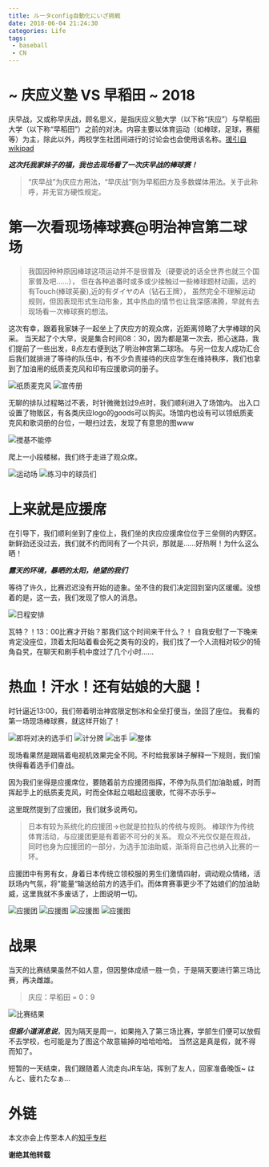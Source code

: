 ```yaml
---
title: ルータconfig自動化にいざ挑戦
date: 2018-06-04 21:24:30
categories: Life
tags: 
 - baseball
 - CN
---
```


# ~ 庆应义塾 VS 早稻田 ~ 2018
庆早战，又或称早庆战，顾名思义，是指庆应义塾大学（以下称“庆应”）与早稻田大学（以下称“早稻田”）之前的对决。内容主要以体育运动（如棒球，足球，赛艇等）为主，除此以外，两校学生社团间进行的讨论会也会使用该名称。[援引自wikipad](https://ja.wikipedia.org/wiki/%E6%97%A9%E6%85%B6%E6%88%A6)

___这次托我家妹子的福，我也去现场看了一次庆早战的棒球赛！___
<!--more-->

>“庆早战”为庆应方用法，“早庆战”则为早稻田方及多数媒体用法。关于此称呼，并无官方硬性规定。

# 第一次看现场棒球赛@明治神宫第二球场
> 我国因种种原因棒球这项运动并不是很普及（硬要说的话全世界也就三个国家普及吧......），
> 但在各种追番时或多或少接触过一些棒球题材动画，远的有Touch(棒球英豪),近的有ダイヤのA（钻石王牌），
> 虽然完全不理解运动规则，但因表现形式生动形象，其中热血的情节也让我深感沸腾，早就有去现场看一次棒球赛的想法。

这次有幸，跟着我家妹子一起坐上了庆应方的观众席，近距离领略了大学棒球的风采。
当天起了个大早，说是集合时间08：30，因为都是第一次去，担心迷路，我们提前了一些出发，8点左右便到达了明治神宫第二球场。
与另一位友人成功汇合后我们就排进了等待的队伍中，有不少负责接待的庆应学生在维持秩序，我们也拿到了加油用的纸质麦克风和印有应援歌词的册子。

![纸质麦克风](https://raw.githubusercontent.com/kuritan/images/master/keisousen2018/IMG_8903.JPG)
![宣传册](https://raw.githubusercontent.com/kuritan/images/master/keisousen2018/IMG_8904.JPG)

无聊的排队过程略过不表，时针微微划过9点时，我们顺利进入了场馆内。
出入口设置了物贩区，有各类庆应logo的goods可以购买。场馆内也设有可以领纸质麦克风和歌词册的台位，一眼扫过去，发现了有意思的图www

![搅基不能停](https://raw.githubusercontent.com/kuritan/images/master/keisousen2018/IMG_8906.JPG)

爬上一小段楼梯，我们终于走进了观众席。

![运动场](https://raw.githubusercontent.com/kuritan/images/master/keisousen2018/LRG_DSC01303.JPG)
![练习中的球员们](https://raw.githubusercontent.com/kuritan/images/master/keisousen2018/IMG_8908.JPG)

# 上来就是应援席
在引导下，我们顺利坐到了座位上，我们坐的庆应应援席位位于三垒侧的内野区。
新鲜劲还没过去，我们就不约而同有了一个共识，那就是......好热啊！为什么这么晒！

___露天的环境，暴晒的太阳，绝望的我们___

等待了许久，比赛迟迟没有开始的迹象。坐不住的我们决定回到室内区缓缓。没想着的是，这一去，我们发现了惊人的消息。

![日程安排](https://raw.githubusercontent.com/kuritan/images/master/keisousen2018/IMG_8917.JPG)

瓦特？！13：00比赛才开始？那我们这个时间来干什么？！
自我安慰了一下晚来肯定没座位，顶着太阳站着看会死之类有的没的，我们找了一个人流相对较少的犄角旮旯，在聊天和刷手机中度过了几个小时......

# 热血！汗水！还有姑娘的大腿！
时针逼近13:00，我们带着明治神宫限定刨冰和全垒打便当，坐回了座位。
我看的第一场现场棒球赛，就这样开始了！

![即将对决的选手们](https://raw.githubusercontent.com/kuritan/images/master/keisousen2018/IMG_8938.JPG)
![计分牌](https://raw.githubusercontent.com/kuritan/images/master/keisousen2018/IMG_8939.JPG)
![出手](https://raw.githubusercontent.com/kuritan/images/master/keisousen2018/IMG_9019.JPG)
![整体](https://raw.githubusercontent.com/kuritan/images/master/keisousen2018/IMG_9023.JPG)

现场看果然是跟隔着电视机效果完全不同。不时给我家妹子解释一下规则，我们愉快得看着选手们奋战。

因为我们坐得是应援席位，要随着前方应援团指挥，不停为队员们加油助威，时而挥起手上的纸质麦克风，时而全体起立唱起应援歌，忙得不亦乐乎~

这里既然提到了应援团，我们就多说两句。
> 日本有较为系统化的应援团→也就是拉拉队的传统与规则。
> 棒球作为传统体育活动，与应援团更是有着密不可分的关系。
> 观众不光仅仅是在观战，同时也身为应援团的一部分，为选手加油助威，渐渐将自己也纳入比赛的一环。

应援团中有男有女，身着日本传统立领校服的男生们激情四射，调动观众情绪，活跃场内气氛，将”能量“输送给前方的选手们。而体育赛事更少不了姑娘们的加油助威，这里我就不多废话了，上图说明一切。

![应援团](https://raw.githubusercontent.com/kuritan/images/master/keisousen2018/IMG_9021.JPG)
![应援图](https://raw.githubusercontent.com/kuritan/images/master/keisousen2018/IMG_9022.JPG)
![应援图](https://raw.githubusercontent.com/kuritan/images/master/keisousen2018/IMG_9017.JPG)
![应援图](https://raw.githubusercontent.com/kuritan/images/master/keisousen2018/IMG_8914.JPG)


# 战果
当天的比赛结果虽然不如人意，但因整体成绩一胜一负，于是隔天要进行第三场比赛，再决雌雄。
> 庆应：早稻田 = 0：9

![比赛结果](https://raw.githubusercontent.com/kuritan/images/master/keisousen2018/IMG_9016.JPG)

___但据小道消息说___，因为隔天是周一，如果拖入了第三场比赛，学部生们便可以放假不去学校，也可能是为了图这个故意输掉的哈哈哈哈。
当然这是真是假，就不得而知了。

短暂的一天结束，我们跟随着人流走向JR车站，挥别了友人，回家准备晚饭~ ほんと、疲れたなぁ...

# 外链
本文亦会上传至本人的[知乎专栏](https://zhuanlan.zhihu.com/p/37665727)

____谢绝其他转载____